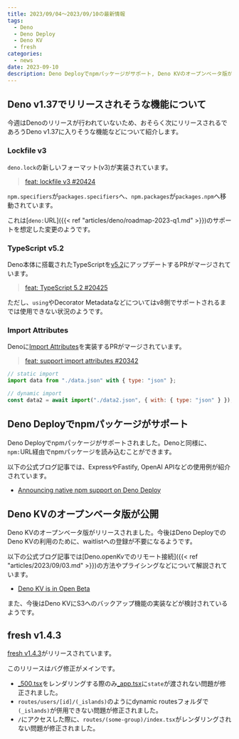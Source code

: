 ```yaml
---
title: 2023/09/04〜2023/09/10の最新情報
tags:
  - Deno
  - Deno Deploy
  - Deno KV
  - fresh
categories:
  - news
date: 2023-09-10
description: Deno Deployでnpmパッケージがサポート, Deno KVのオープンベータ版が公開, fresh v1.4.3 (Route Groupsなどに関するバグ修正), など...
---
```


## Deno v1.37でリリースされそうな機能について

今週はDenoのリリースが行われていないため、おそらく次にリリースされるであろうDeno v1.37に入りそうな機能などについて紹介します。

### Lockfile v3

`deno.lock`の新しいフォーマット(v3)が実装されています。

> [feat: lockfile v3 #20424](https://github.com/denoland/deno/pull/20424)

`npm.specifiers`が`packages.specifiers`へ、`npm.packages`が`packages.npm`へ移動されています。

これは[`deno:`URL]({{< ref "articles/deno/roadmap-2023-q1.md" >}})のサポートを想定した変更のようです。

### TypeScript v5.2

Deno本体に搭載されたTypeScriptを[v5.2](https://devblogs.microsoft.com/typescript/announcing-typescript-5-2/)にアップデートするPRがマージされています。

> [feat: TypeScript 5.2 #20425](https://github.com/denoland/deno/pull/20425)

ただし、`using`やDecorator Metadataなどについてはv8側でサポートされるまでは使用できない状況のようです。

### Import Attributes

Denoに[Import Attributes](https://github.com/tc39/proposal-import-attributes)を実装するPRがマージされています。

> [feat: support import attributes #20342](https://github.com/denoland/deno/pull/20342)

```javascript
// static import
import data from "./data.json" with { type: "json" };

// dynamic import
const data2 = await import("./data2.json", { with: { type: "json" } });
```

## Deno Deployでnpmパッケージがサポート

Deno Deployでnpmパッケージがサポートされました。Denoと同様に、`npm:`URL経由でnpmパッケージを読み込むことができます。

以下の公式ブログ記事では、ExpressやFastify, OpenAI APIなどの使用例が紹介されています。

- [Announcing native npm support on Deno Deploy](https://deno.com/blog/npm-on-deno-deploy)

## Deno KVのオープンベータ版が公開

Deno KVのオープンベータ版がリリースされました。今後はDeno DeployでのDeno KVの利用のために、waitlistへの登録が不要になるようです。

以下の公式ブログ記事では[Deno.openKvでのリモート接続]({{< ref "articles/2023/09/03.md" >}})の方法やプライシングなどについて解説されています。

- [Deno KV is in Open Beta](https://deno.com/blog/kv-open-beta)

また、今後はDeno KVにS3へのバックアップ機能の実装などが検討されているようです。

## fresh v1.4.3

[fresh v1.4.3](https://github.com/denoland/fresh/releases/tag/1.4.3)がリリースされています。

このリリースはバグ修正がメインです。

- [_500.tsx](https://github.com/denoland/fresh/blob/1.4.3/docs/latest/concepts/error-pages.md#500-internal-server-error)をレンダリングする際のみ[_app.tsx](https://github.com/denoland/fresh/blob/1.4.3/docs/latest/concepts/app-wrapper.md)に`state`が渡されない問題が修正されました。
- `routes/users/[id]/(_islands)`のようにdynamic routesフォルダで`(_islands)`が併用できない問題が修正されました。
- `/`にアクセスした際に、`routes/(some-group)/index.tsx`がレンダリングされない問題が修正されました。
